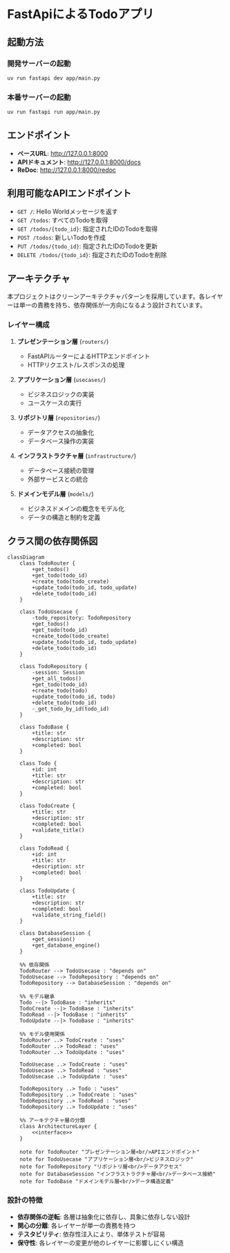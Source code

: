 # FastApiによるTodoアプリ

## 起動方法

### 開発サーバーの起動
```bash
uv run fastapi dev app/main.py
```

### 本番サーバーの起動
```bash
uv run fastapi run app/main.py
```

## エンドポイント

- **ベースURL**: http://127.0.0.1:8000
- **APIドキュメント**: http://127.0.0.1:8000/docs
- **ReDoc**: http://127.0.0.1:8000/redoc

## 利用可能なAPIエンドポイント

- `GET /`: Hello Worldメッセージを返す
- `GET /todos`: すべてのTodoを取得
- `GET /todos/{todo_id}`: 指定されたIDのTodoを取得
- `POST /todos`: 新しいTodoを作成
- `PUT /todos/{todo_id}`: 指定されたIDのTodoを更新
- `DELETE /todos/{todo_id}`: 指定されたIDのTodoを削除

## アーキテクチャ

本プロジェクトはクリーンアーキテクチャパターンを採用しています。各レイヤーは単一の責務を持ち、依存関係が一方向になるよう設計されています。

### レイヤー構成

1. **プレゼンテーション層** (`routers/`)
   - FastAPIルーターによるHTTPエンドポイント
   - HTTPリクエスト/レスポンスの処理

2. **アプリケーション層** (`usecases/`)
   - ビジネスロジックの実装
   - ユースケースの実行

3. **リポジトリ層** (`repositories/`)
   - データアクセスの抽象化
   - データベース操作の実装

4. **インフラストラクチャ層** (`infrastructure/`)
   - データベース接続の管理
   - 外部サービスとの統合

5. **ドメインモデル層** (`models/`)
   - ビジネスドメインの概念をモデル化
   - データの構造と制約を定義

## クラス間の依存関係図

```mermaid
classDiagram
    class TodoRouter {
        +get_todos()
        +get_todo(todo_id)
        +create_todo(todo_create)
        +update_todo(todo_id, todo_update)
        +delete_todo(todo_id)
    }
    
    class TodoUsecase {
        -todo_repository: TodoRepository
        +get_todos()
        +get_todo(todo_id)
        +create_todo(todo_create)
        +update_todo(todo_id, todo_update)
        +delete_todo(todo_id)
    }
    
    class TodoRepository {
        -session: Session
        +get_all_todos()
        +get_todo(todo_id)
        +create_todo(todo)
        +update_todo(todo_id, todo)
        +delete_todo(todo_id)
        -_get_todo_by_id(todo_id)
    }
    
    class TodoBase {
        +title: str
        +description: str
        +completed: bool
    }
    
    class Todo {
        +id: int
        +title: str
        +description: str
        +completed: bool
    }
    
    class TodoCreate {
        +title: str
        +description: str
        +completed: bool
        +validate_title()
    }
    
    class TodoRead {
        +id: int
        +title: str
        +description: str
        +completed: bool
    }
    
    class TodoUpdate {
        +title: str
        +description: str
        +completed: bool
        +validate_string_field()
    }
    
    class DatabaseSession {
        +get_session()
        +get_database_engine()
    }
    
    %% 依存関係
    TodoRouter --> TodoUsecase : "depends on"
    TodoUsecase --> TodoRepository : "depends on"
    TodoRepository --> DatabaseSession : "depends on"
    
    %% モデル継承
    Todo --|> TodoBase : "inherits"
    TodoCreate --|> TodoBase : "inherits"
    TodoRead --|> TodoBase : "inherits"
    TodoUpdate --|> TodoBase : "inherits"
    
    %% モデル使用関係
    TodoRouter ..> TodoCreate : "uses"
    TodoRouter ..> TodoRead : "uses"
    TodoRouter ..> TodoUpdate : "uses"
    
    TodoUsecase ..> TodoCreate : "uses"
    TodoUsecase ..> TodoRead : "uses"
    TodoUsecase ..> TodoUpdate : "uses"
    
    TodoRepository ..> Todo : "uses"
    TodoRepository ..> TodoCreate : "uses"
    TodoRepository ..> TodoRead : "uses"
    TodoRepository ..> TodoUpdate : "uses"
    
    %% アーキテクチャ層の分類
    class ArchitectureLayer {
        <<interface>>
    }
    
    note for TodoRouter "プレゼンテーション層<br/>APIエンドポイント"
    note for TodoUsecase "アプリケーション層<br/>ビジネスロジック"
    note for TodoRepository "リポジトリ層<br/>データアクセス"
    note for DatabaseSession "インフラストラクチャ層<br/>データベース接続"
    note for TodoBase "ドメインモデル層<br/>データ構造定義"
```

### 設計の特徴

- **依存関係の逆転**: 各層は抽象化に依存し、具象に依存しない設計
- **関心の分離**: 各レイヤーが単一の責務を持つ
- **テスタビリティ**: 依存性注入により、単体テストが容易
- **保守性**: 各レイヤーの変更が他のレイヤーに影響しにくい構造


